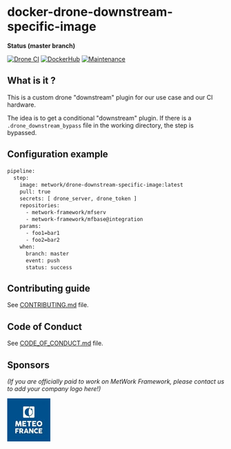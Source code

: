 # docker-drone-downstream-specific-image

[//]: # (automatically generated from https://github.com/metwork-framework/github_organization_management/blob/master/common_files/README.md)

**Status (master branch)**



[![Drone CI](http://metwork-framework.org:8000/api/badges/metwork-framework/docker-drone-downstream-specific-image/status.svg)](http://metwork-framework.org:8000/metwork-framework/docker-drone-downstream-specific-image)
[![DockerHub](https://github.com/metwork-framework/resources/blob/master/badges/dockerhub_link.svg)](https://hub.docker.com/r/metwork/docker-drone-downstream-specific-image/)
[![Maintenance](https://raw.githubusercontent.com/metwork-framework/resources/master/badges/maintained.svg)](https://github.com/metwork-framework/resources/blob/master/badges/maintained.svg)




## What is it ?

This is a custom drone "downstream" plugin for our use case and our CI hardware.

The idea is to get a conditional "downstream" plugin. If there is a `.drone_downstream_bypass`
file in the working directory, the step is bypassed.

## Configuration example

```
pipeline:
  step:
    image: metwork/drone-downstream-specific-image:latest
    pull: true
    secrets: [ drone_server, drone_token ]
    repositories:
      - metwork-framework/mfserv
      - metwork-framework/mfbase@integration
    params:
      - foo1=bar1
      - foo2=bar2
    when:
      branch: master
      event: push
      status: success
```






## Contributing guide

See [CONTRIBUTING.md](CONTRIBUTING.md) file.



## Code of Conduct

See [CODE_OF_CONDUCT.md](CODE_OF_CONDUCT.md) file.



## Sponsors

*(If you are officially paid to work on MetWork Framework, please contact us to add your company logo here!)*

[![logo](https://raw.githubusercontent.com/metwork-framework/resources/master/sponsors/meteofrance-small.jpeg)](http://www.meteofrance.com)
